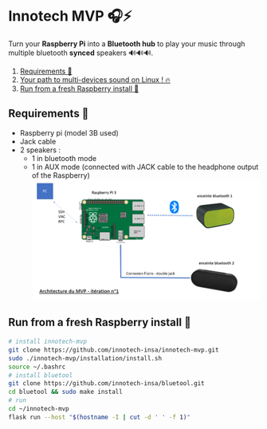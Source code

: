# Innotech MVP :headphones::zap:

Turn your **Raspberry Pi** into a **Bluetooth hub** to play your music through multiple bluetooth **synced** speakers 🔊🔊🔊.

1. [Requirements 📜](<#Requirements 📜>)
1. [Your path to multi-devices sound on Linux ! 🔥](./installation/README.md)
1. [Run from a fresh Raspberry install 🐍](<#Run from a fresh Raspberry install 🐍>)

## Requirements 📜
- Raspberry pi (model 3B used)
- Jack cable
- 2 speakers :
    - 1 in bluetooth mode
    - 1 in AUX mode (connected with JACK cable to the headphone output of the Raspberry)
    ![architecture](./installation/architecture.png)

## Run from a fresh Raspberry install 🐍
```bash
# install innotech-mvp
git clone https://github.com/innotech-insa/innotech-mvp.git
sudo ./innotech-mvp/installation/install.sh
source ~/.bashrc
# install bluetool
git clone https://github.com/innotech-insa/bluetool.git
cd bluetool && sudo make install
# run
cd ~/innotech-mvp
flask run --host "$(hostname -I | cut -d ' ' -f 1)"
```
